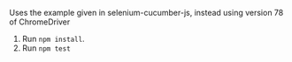 Uses the example given in selenium-cucumber-js, instead using version 78 of ChromeDriver
1. Run `npm install`. 
2. Run `npm test`